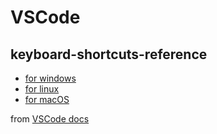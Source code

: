 # VSCode

## keyboard-shortcuts-reference

- [for windows](./keyboard-shortcuts-windows.pdf)
- [for linux](./keyboard-shortcuts-linux.pdf)
- [for macOS](./keyboard-shortcuts-macos.pdf)

from [VSCode docs](https://code.visualstudio.com/docs/getstarted/keybindings#_keyboard-shortcuts-reference)